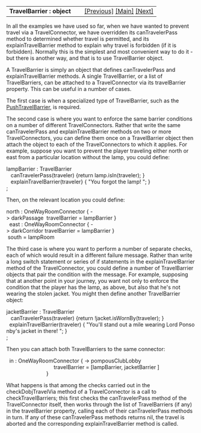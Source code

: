 ---
---
<table width="100%" data-border="0" data-cellspacing="0"
data-cellpadding="3" data-bgcolor="#C0C0C0">
<colgroup>
<col style="width: 50%" />
<col style="width: 50%" />
</colgroup>
<tbody>
<tr>
<td style="text-align: left;"><strong>TravelBarrier : object<br />
</strong></td>
<td style="text-align: right;"><a href="exitportal.html">[Previous]</a>
<a href="generalintroduction.html">[Main]</a> <a
href="askconnector.html">[Next]</a></td>
</tr>
</tbody>
</table>

  
In all the examples we have used so far, when we have wanted to prevent
travel via a TravelConnector, we have overridden its canTravelerPass
method to determined whether travel is permitted, and its
explainTravelBarrier method to explain why travel is forbidden (if it is
forbidden). Normally this is the simplest and most convenient way to do
it - but there is another way, and that is to use TravelBarrier
object.  
  
A TravelBarrier is simply an object that defines canTravelerPass and
explainTravelBarrier methods. A single TravelBarrier, or a list of
TravelBarriers, can be attached to a TravelConnector via its
travelBarrier property. This can be useful in a number of cases.  
  
The first case is when a specialized type of TravelBarrier, such as the
[PushTravelBarrier](pushtravelbarrier.html), is required.  
  
The second case is where you want to enforce the same barrier conditions
on a number of different TravelConnectors. Rather that write the same
canTravelerPass and explainTravelBarrier methods on two or more
TravelConnectors, you can define them once on a TravelBarrier object
then attach the object to each of the TravelConnectors to which it
applies. For example, suppose you want to prevent the player traveling
either north or east from a particular location without the lamp, you
could define:  
  
lampBarrier : TravelBarrier  
   canTravelerPass(traveler) {return lamp.isIn(traveler); }  
   explainTravelBarrier(traveler} { "You forgot the lamp! "; }  
;  
  
Then, on the relevant location you could define:  
  
north : OneWayRoomConnector { -\> darkPassage  travelBarrier = lampBarrier }  
  east : OneWayRoomConnector { -\> darkCorridor travelBarrier = lampBarrier }  
 south = lampRoom  
  
The third case is where you want to perform a number of separate checks,
each of which would result in a different failure message. Rather than
write a long switch statement or series of if statements in the
explainTravelBarrier method of the TravelConnector, you could define a
number of TravelBarrier objects that pair the condition with the
message. For example, supposing that at another point in your journey,
you want not only to enforce the condition that the player has the lamp,
as above, but also that he's not wearing the stolen jacket. You might
then define another TravelBarrier object:  
  
jacketBarrier : TravelBarrier  
   canTravelerPass(traveler) {return !jacket.isWornBy(traveler); }  
  explainTravelBarrier(traveler) { "You'll stand out a mile wearing Lord Ponsonby's jacket in there! "; }  
;  
  
Then you can attach both TravelBarriers to the same connector:  
  
  in : OneWayRoomConnector { -\> pompousClubLobby    
                                travelBarrier = \[lampBarrier, jacketBarrier \]  
                           }  
  
What happens is that among the checks carried out in the
checkDobjTravelVia method of a TravelConnector is a call to
checkTravelBarriers; this first checks the canTravelerPass method of the
TravelConnector itself, then works through the list of TravelBarriers
(if any) in the travelBarrier property, calling each of their
canTravelerPass methods in turn. If any of these canTravelerPass methods
returns nil, the travel is aborted and the corresponding
explainTravelBarrier method is called.  
  
  
